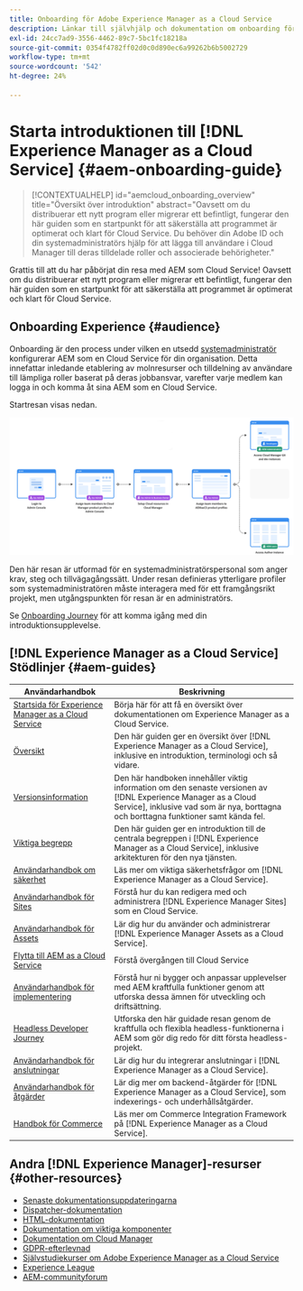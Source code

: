 ```yaml
---
title: Onboarding för Adobe Experience Manager as a Cloud Service
description: Länkar till självhjälp och dokumentation om onboarding för Adobe Experience Manager as a Cloud Service
exl-id: 24cc7ad9-3556-4462-89c7-5bc1fc18218a
source-git-commit: 0354f4782ff02d0c0d890ec6a99262b6b5002729
workflow-type: tm+mt
source-wordcount: '542'
ht-degree: 24%

---
```


# Starta introduktionen till [!DNL Experience Manager as a Cloud Service] {#aem-onboarding-guide}

>[!CONTEXTUALHELP]
>id="aemcloud_onboarding_overview"
>title="Översikt över introduktion"
>abstract="Oavsett om du distribuerar ett nytt program eller migrerar ett befintligt, fungerar den här guiden som en startpunkt för att säkerställa att programmet är optimerat och klart för Cloud Service. Du behöver din Adobe ID och din systemadministratörs hjälp för att lägga till användare i Cloud Manager till deras tilldelade roller och associerade behörigheter."

Grattis till att du har påbörjat din resa med AEM som Cloud Service! Oavsett om du distribuerar ett nytt program eller migrerar ett befintligt, fungerar den här guiden som en startpunkt för att säkerställa att programmet är optimerat och klart för Cloud Service.

## Onboarding Experience {#audience}

Onboarding är den process under vilken en utsedd [systemadministratör](https://experienceleague.adobe.com/docs/experience-manager-cloud-service/onboarding/onboarding-concepts/system-administrator.html?lang=en) konfigurerar AEM som en Cloud Service för din organisation. Detta innefattar inledande etablering av molnresurser och tilldelning av användare till lämpliga roller baserat på deras jobbansvar, varefter varje medlem kan logga in och komma åt sina AEM som en Cloud Service.

Startresan visas nedan.

![](/help/journey-onboarding/assets/onboarding-journey.png)

Den här resan är utformad för en systemadministratörspersonal som anger krav, steg och tillvägagångssätt. Under resan definieras ytterligare profiler som systemadministratören måste interagera med för ett framgångsrikt projekt, men utgångspunkten för resan är en administratörs.

Se [Onboarding Journey](https://experienceleague.adobe.com/docs/experience-manager-cloud-service/journey-onboarding/home.html?lang=en) för att komma igång med din introduktionsupplevelse.

## [!DNL Experience Manager as a Cloud Service] Stödlinjer {#aem-guides}

| Användarhandbok | Beskrivning |
|---|---|
| [Startsida för Experience Manager as a Cloud Service](/help/landing/home.md) | Börja här för att få en översikt över dokumentationen om Experience Manager as a Cloud Service. |
| [Översikt](/help/overview/home.md) | Den här guiden ger en översikt över [!DNL Experience Manager as a Cloud Service], inklusive en introduktion, terminologi och så vidare. |
| [Versionsinformation](/help/release-notes/home.md) | Den här handboken innehåller viktig information om den senaste versionen av [!DNL Experience Manager as a Cloud Service], inklusive vad som är nya, borttagna och borttagna funktioner samt kända fel. |
| [Viktiga begrepp](/help/core-concepts/home.md) | Den här guiden ger en introduktion till de centrala begreppen i [!DNL Experience Manager as a Cloud Service], inklusive arkitekturen för den nya tjänsten. |
| [Användarhandbok om säkerhet](/help/security/home.md) | Läs mer om viktiga säkerhetsfrågor om [!DNL Experience Manager as a Cloud Service]. |
| [Användarhandbok för Sites](/help/sites-cloud/home.md) | Förstå hur du kan redigera med och administrera [!DNL Experience Manager Sites] som en Cloud Service. |
| [Användarhandbok för Assets](/help/assets/home.md) | Lär dig hur du använder och administrerar [!DNL Experience Manager Assets as a Cloud Service]. |
| [Flytta till AEM as a Cloud Service](/help/move-to-cloud-service/home.md) | Förstå övergången till Cloud Service |
| [Användarhandbok för implementering](/help/implementing/home.md) | Förstå hur ni bygger och anpassar upplevelser med AEM kraftfulla funktioner genom att utforska dessa ämnen för utveckling och driftsättning. |
| [Headless Developer Journey](/help/journey-headless/developer/overview.md) | Utforska den här guidade resan genom de kraftfulla och flexibla headless-funktionerna i AEM som gör dig redo för ditt första headless-projekt. |
| [Användarhandbok för anslutningar](/help/connectors/home.md) | Lär dig hur du integrerar anslutningar i [!DNL Experience Manager as a Cloud Service]. |
| [Användarhandbok för åtgärder](/help/operations/home.md) | Lär dig mer om backend-åtgärder för [!DNL Experience Manager as a Cloud Service], som indexerings- och underhållsåtgärder. |
| [Handbok för Commerce](/help/commerce-cloud/home.md) | Läs mer om Commerce Integration Framework på [!DNL Experience Manager as a Cloud Service]. |

## Andra [!DNL Experience Manager]-resurser {#other-resources}

* [Senaste dokumentationsuppdateringarna](https://helpx.adobe.com/experience-manager/documentation-updates.html#AEMasaCloudService)
* [Dispatcher-dokumentation](/help/implementing/dispatcher/overview.md)
* [HTML-dokumentation](https://experienceleague.adobe.com/docs/experience-manager-htl/using/overview.html)
* [Dokumentation om viktiga komponenter](https://experienceleague.adobe.com/docs/experience-manager-core-components/using/introduction.html)
* [Dokumentation om Cloud Manager](https://experienceleague.adobe.com/docs/experience-manager-cloud-service/onboarding/getting-access/cloud-service-programs/first-time-login.html)
* [GDPR-efterlevnad](/help/compliance/data-privacy-and-protection-readiness/aem-readiness.md)
* [Självstudiekurser om Adobe Experience Manager as a Cloud Service](https://experienceleague.adobe.com/docs/experience-manager-learn/cloud-service/overview.html)
* [Experience League](https://guided.adobe.com/?promoid=K42KVXHD&amp;mv=other#solutions/experience-manager)
* [AEM-communityforum](https://forums.adobe.com/community/experience-cloud/marketing-cloud/experience-manager)
